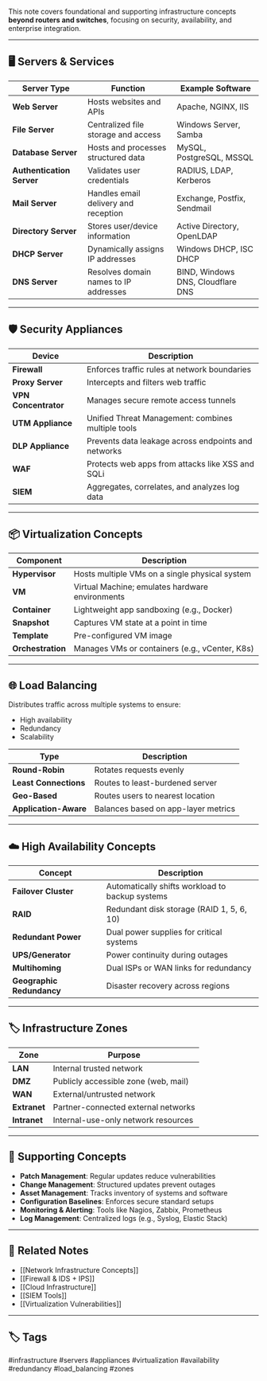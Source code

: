 This note covers foundational and supporting infrastructure concepts **beyond routers and switches**, focusing on security, availability, and enterprise integration.

---

## 🖥️ Servers & Services

| Server Type         | Function                                          | Example Software                  |
|---------------------|---------------------------------------------------|-----------------------------------|
| **Web Server**      | Hosts websites and APIs                          | Apache, NGINX, IIS                |
| **File Server**     | Centralized file storage and access              | Windows Server, Samba             |
| **Database Server** | Hosts and processes structured data              | MySQL, PostgreSQL, MSSQL          |
| **Authentication Server** | Validates user credentials                 | RADIUS, LDAP, Kerberos            |
| **Mail Server**     | Handles email delivery and reception             | Exchange, Postfix, Sendmail       |
| **Directory Server**| Stores user/device information                   | Active Directory, OpenLDAP        |
| **DHCP Server**     | Dynamically assigns IP addresses                 | Windows DHCP, ISC DHCP            |
| **DNS Server**      | Resolves domain names to IP addresses            | BIND, Windows DNS, Cloudflare DNS |

---

## 🛡 Security Appliances

| Device              | Description                                        |
|---------------------|----------------------------------------------------|
| **Firewall**         | Enforces traffic rules at network boundaries       |
| **Proxy Server**     | Intercepts and filters web traffic                 |
| **VPN Concentrator** | Manages secure remote access tunnels               |
| **UTM Appliance**    | Unified Threat Management: combines multiple tools |
| **DLP Appliance**    | Prevents data leakage across endpoints and networks|
| **WAF**              | Protects web apps from attacks like XSS and SQLi  |
| **SIEM**             | Aggregates, correlates, and analyzes log data     |

---

## 📦 Virtualization Concepts

| Component         | Description                                      |
|-------------------|--------------------------------------------------|
| **Hypervisor**    | Hosts multiple VMs on a single physical system   |
| **VM**            | Virtual Machine; emulates hardware environments  |
| **Container**     | Lightweight app sandboxing (e.g., Docker)        |
| **Snapshot**      | Captures VM state at a point in time             |
| **Template**      | Pre-configured VM image                          |
| **Orchestration** | Manages VMs or containers (e.g., vCenter, K8s)   |

---

## 🌐 Load Balancing

Distributes traffic across multiple systems to ensure:

- High availability
- Redundancy
- Scalability

| Type             | Description                              |
|------------------|------------------------------------------|
| **Round-Robin**  | Rotates requests evenly                  |
| **Least Connections** | Routes to least-burdened server     |
| **Geo-Based**    | Routes users to nearest location         |
| **Application-Aware** | Balances based on app-layer metrics |

---

## ☁️ High Availability Concepts

| Concept             | Description                                           |
|----------------------|------------------------------------------------------|
| **Failover Cluster** | Automatically shifts workload to backup systems      |
| **RAID**             | Redundant disk storage (RAID 1, 5, 6, 10)            |
| **Redundant Power**  | Dual power supplies for critical systems             |
| **UPS/Generator**    | Power continuity during outages                      |
| **Multihoming**      | Dual ISPs or WAN links for redundancy                |
| **Geographic Redundancy** | Disaster recovery across regions              |

---

## 🏷 Infrastructure Zones

| Zone             | Purpose                                |
|------------------|----------------------------------------|
| **LAN**          | Internal trusted network               |
| **DMZ**          | Publicly accessible zone (web, mail)   |
| **WAN**          | External/untrusted network             |
| **Extranet**     | Partner-connected external networks    |
| **Intranet**     | Internal-use-only network resources    |

---

## 🧠 Supporting Concepts

- **Patch Management**: Regular updates reduce vulnerabilities
- **Change Management**: Structured updates prevent outages
- **Asset Management**: Tracks inventory of systems and software
- **Configuration Baselines**: Enforces secure standard setups
- **Monitoring & Alerting**: Tools like Nagios, Zabbix, Prometheus
- **Log Management**: Centralized logs (e.g., Syslog, Elastic Stack)

---

## 📎 Related Notes

- [[Network Infrastructure Concepts]]
- [[Firewall & IDS + IPS]]
- [[Cloud Infrastructure]]
- [[SIEM Tools]]
- [[Virtualization Vulnerabilities]]

---

## 🏷 Tags

#infrastructure #servers #appliances #virtualization #availability #redundancy #load_balancing #zones

